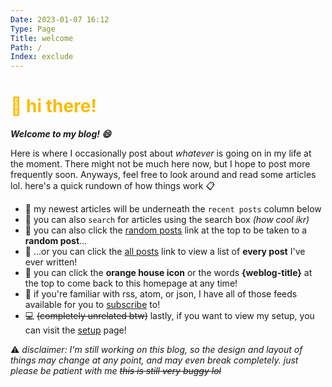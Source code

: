 ```yaml
---
Date: 2023-01-07 16:12
Type: Page
Title: welcome
Path: /
Index: exclude
---
```


<h1 style="color: #fabc02;">👋 hi there!</h1>

***Welcome to my blog! 😄***

Here is where I occasionally post about _whatever_ is going on in my life at the moment. There might not be much here now, but I hope to post more frequently soon. Anyways, feel free to look around and read some articles lol. here's a quick rundown of how things work 📋

- 🎉 my newest articles will be underneath the `recent posts` column below
- 🔎 you can also `search` for articles using the search box *(how cool ikr)*
- 🎲 you can also click the [random posts](/random) link at the top to be taken to a **random post**...
- 🔢 ...or you can click the [all posts](/all) link to view a list of **every post** I've ever written!
- 🏡 you can click the <i class="fa-solid fa-house fa-sm" style="color: #fabc02;"></i> **orange house icon** or the words **{weblog-title}** at the top to come back to this homepage at any time!
- 📰 if you're familiar with rss, atom, or json, I have all of those feeds available for you to [subscribe](/subscribe) to!
- 💻 ~~(completely unrelated btw)~~ lastly, if you want to view my setup, you can visit the [setup](/my-setup) page!

⚠️ *disclaimer: I'm still working on this blog, so the design and layout of things may change at any point, and may even break completely. just please be patient with me ~~this is still very buggy lol~~*